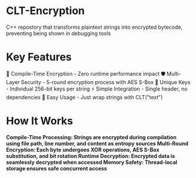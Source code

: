 # CLT-Encryption
C++ repostory that transforms plaintext strings into encrypted bytecode, preventing being shown in debugging tools


# Key Features

🔐 Compile-Time Encryption - Zero runtime performance impact
🛡️ Multi-Layer Security - 5-round encryption process with AES S-Box
🔑 Unique Keys - Individual 256-bit keys per string
⚡ Simple Integration - Single header, no dependencies
🎯 Easy Usage - Just wrap strings with CLT("text")


# How It Works

**Compile-Time Processing: Strings are encrypted during compilation using file path, line number, and content as entropy sources
Multi-Round Encryption: Each byte undergoes XOR operations, AES S-Box substitution, and bit rotation
Runtime Decryption: Encrypted data is seamlessly decrypted when accessed
Memory Safety: Thread-local storage ensures safe concurrent access**
